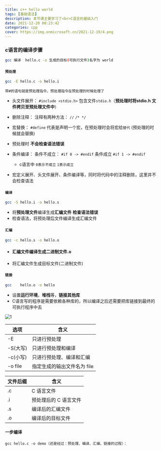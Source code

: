 ```yaml
---
title: c++ hello world
tags: [基础语法]
description: 本节课主要学习了<br>C语言的基础入门
date: 2021-12-20 00:23:42
categories: cpp
cover: https://img.onmicrosoft.cn/2021-12-19/4.png
---
```

### c语言的编译步骤

```bash
gcc 编译  hello.c -o 生成的目标(可执行文件)名字为 world
```

#### `预处理`

```bash
gcc -E hello.c -o hello.i
```

`带#的语句就是预处理指令，预处理指令在预处理的时候处理了`

- 头文件展开： `#include <stdio.h>` 包含文件`stdio.h`（**预处理时将stdio.h 文件拷贝至预处理文件中**）

- 删除注释： 注释有两种方法： `//`  `/* */`

- 宏替换： `#define` 代表是声明一个宏，在预处理时会将宏给`替代` (预处理的时候就会替换)

- 预处理时  **不会检查语法错误**

- 条件编译： 条件不成立： `#if 0 -> #endif`   条件成立 `#if 1 -> #endif` 
  - c语言中 `0表示不成立` `1表示成立`
- 宏定义展开、头文件展开、条件编译等，同时将代码中的注释删除，这里并不会检查语法

#### `编译`

```bash
gcc -S hello.i -o hello.s
```

- 将**预处理文件**编译生成**汇编文件**     **检查语法错误**
- 检查语法，将预处理后文件编译生成汇编文件

#### `汇编`

```bash
gcc -c hello.s -o hello.o
```

- #### 汇编文件编译生成二进制文件.o

- 将汇编文件生成目标文件(二进制文件)

#### `链接`

```bash
gcc    hello.o -o hello
```

- 设置**运行环境**，**堆栈**等，**链接其他库**
- C语言写的程序是需要依赖各种库的，所以编译之后还需要把库链接到最终的可执行程序中去

![1](https://img.onmicrosoft.cn/2021-12-19/2.png)

| **选项** | **含义**                    |
| -------- | --------------------------- |
| -E       | 只进行预处理                |
| -S(大写) | 只进行预处理和编译          |
| -c(小写) | 只进行预处理、编译和汇编    |
| -o file  | 指定生成的输出文件名为 file |

| **文件后缀** | **含义**              |
| ------------ | --------------------- |
| .c           | C 语言文件            |
| .i           | 预处理后的 C 语言文件 |
| .s           | 编译后的汇编文件      |
| .o           | 编译后的目标文件      |

####  一步编译

```
gcc hello.c -o demo（还是经过：预处理、编译、汇编、链接的过程）：
```